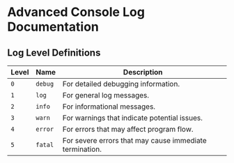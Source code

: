 # Advanced Console Log Documentation

## Log Level Definitions

| **Level** | **Name** | **Description**                                         |
| --------- | -------- | ------------------------------------------------------- |
| `0`       | `debug`  | For detailed debugging information.                     |
| `1`       | `log`    | For general log messages.                               |
| `2`       | `info`   | For informational messages.                             |
| `3`       | `warn`   | For warnings that indicate potential issues.            |
| `4`       | `error`  | For errors that may affect program flow.                |
| `5`       | `fatal`  | For severe errors that may cause immediate termination. |
